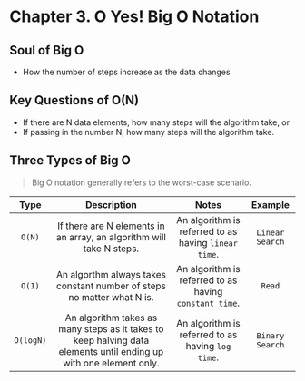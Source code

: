 # Chapter 3. O Yes! Big O Notation


## Soul of Big O

- How the number of steps increase as the data changes


## Key Questions of O(N)

- If there are N data elements, how many steps will the algorithm take, or
- If passing in the number N, how many steps will the algorithm take.


## Three Types of Big O

> Big O notation generally refers to the worst-case scenario.

|   Type    | Description | Notes     | Example |
| :----:        |    :----:   |          :----: |    :----:   |
| `O(N)`      | If there are N elements in an array, an algorithm will take N steps.  | An algorithm is referred to as having `linear time`.  |  `Linear Search` |
| `O(1)`   | An algorthm always takes constant number of steps no matter what N is.   | An algorithm is referred to as having `constant time`.  |  `Read` |
| `O(logN)`   | An algorithm takes as many steps as it takes to keep halving data elements until ending up with one element only.    | An algorithm is referred to as having `log time`.   |  `Binary Search` |
